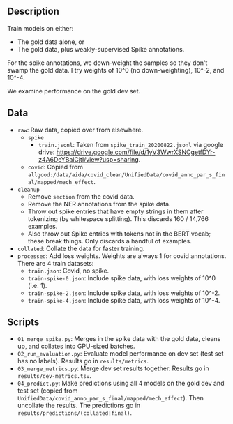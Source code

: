 ## Description

Train models on either:
- The gold data alone, or
- The gold data, plus weakly-supervised Spike annotations.

For the spike annotations, we down-weight the samples so they don't swamp the gold data. I try weights of 10^0 (no down-weighting), 10^-2, and 10^-4.

We examine performance on the gold dev set.

## Data

- `raw`: Raw data, copied over from elsewhere.
  - `spike`
    - `train.jsonl`: Taken from `spike_train_20200822.jsonl` via google drive: https://drive.google.com/file/d/1yV3WwrXSNCgetfDYr-z4A6DeYBalCjtI/view?usp=sharing.
  - `covid`: Copied from `allgood:/data/aida/covid_clean/UnifiedData/covid_anno_par_s_final/mapped/mech_effect`.
- `cleanup`
  - Remove `section` from the covid data.
  - Remove the NER annotations from the spike data.
  - Throw out spike entries that have empty strings in them after tokenizing (by whitespace splitting). This discards 160 / 14,766 examples.
  - Also throw out Spike entries with tokens not in the BERT vocab; these break things. Only discards a handful of examples.
- `collated`: Collate the data for faster training.
- `processed`: Add loss weights. Weights are always 1 for covid annotations. There are 4 train datasets:
  - `train.json`: Covid, no spike.
  - `train-spike-0.json`: Include spike data, with loss weights of 10^0 (i.e. 1).
  - `train-spike-2.json`: Include spike data, with loss weights of 10^-2.
  - `train-spike-4.json`: Include spike data, with loss weights of 10^-4.


## Scripts

- `01_merge_spike.py`: Merges in the spike data with the gold data, cleans up, and collates into GPU-sized batches.
- `02_run_evaluation.py`: Evaluate model performance on dev set (test set has no labels). Results go in `results/metrics`.
- `03_merge_metrics.py`: Merge dev set results together. Results go in `results/dev-metrics.tsv`.
- `04_predict.py`: Make predictions using all 4 models on the gold dev and test set (copied from `UnifiedData/covid_anno_par_s_final/mapped/mech_effect`). Then uncollate the results. The predictions go in `results/predictions/(collated|final)`.
